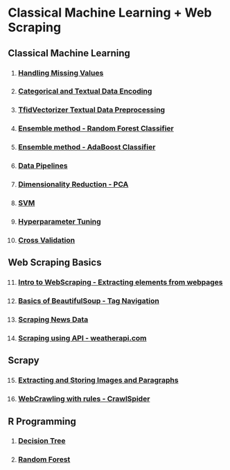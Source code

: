 # Classical Machine Learning + Web Scraping

## Classical Machine Learning

1. ### [Handling Missing Values](lab_programs/1%20Handling%20missing%20values.ipynb)
2. ### [Categorical and Textual Data Encoding](lab_programs/2%20Categorical%20and%20Text%20data%20encoding.ipynb)
3. ### [TfidVectorizer Textual Data Preprocessing](lab_programs/5%20TfidVectorizer%20Textual%20Data%20Preprocessing.ipynb)
4. ### [Ensemble method - Random Forest Classifier](lab_programs/3%20Random%20Forest.ipynb)
5. ### [Ensemble method - AdaBoost Classifier](lab_programs/4%20Adaboost.ipynb)
6. ### [Data Pipelines](lab_programs/6%20Pipelines.ipynb)
7. ### [Dimensionality Reduction - PCA](lab_programs/7%20Principal%20Component%20Analysis.ipynb)
8. ### [SVM](lab_programs/8%20SVM%20-%20Loan%20Status%20Prediction.ipynb)
9. ### [Hyperparameter Tuning](lab_programs/9%20Hyperparameter%20tuning.ipynb)
10. ### [Cross Validation](lab_programs/10%20Cross%20Validation.ipynb)

## Web Scraping Basics

11. ### [Intro to WebScraping - Extracting elements from webpages](web_scraping/1%20Intro%20to%20WebScraping.ipynb)
12. ### [Basics of BeautifulSoup - Tag Navigation](web_scraping/2%20Basics%20of%20BeautifulSoup.ipynb)
13. ### [Scraping News Data](web_scraping/3%20Scraping%20Google%20News%20Feed.ipynb)
14. ### [Scraping using API - weatherapi.com](web_scraping/4%20Scraping%20using%20API.ipynb)

## Scrapy

15. ### [Extracting and Storing Images and Paragraphs](scrapy/project1/project1/spiders/program1.py)
16. ### [WebCrawling with rules - CrawlSpider](scrapy/project1/project1/spiders/program2.py)

## R Programming

1. ### [Decision Tree](R/Decision%20Tree.r)
2. ### [Random Forest](R/Random%20Forest.r)

